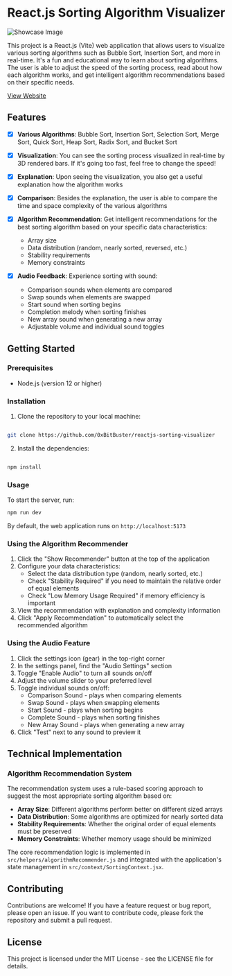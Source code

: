 
# React.js Sorting Algorithm Visualizer

![Showcase Image](https://i.ibb.co/NxfkY9Z/Screenshot-1.png)

This project is a React.js (Vite) web application that allows users to visualize various sorting algorithms such as Bubble Sort, Insertion Sort, and more in real-time. It's a fun and educational way to learn about sorting algorithms. The user is able to adjust the speed of the sorting process, read about how each algorithm works, and get intelligent algorithm recommendations based on their specific needs.

<a href="https://reactjs-sorting-visualizer.vercel.app">View Website</a>

## Features

-  [x]  **Various Algorithms**: Bubble Sort, Insertion Sort, Selection Sort, Merge Sort, Quick Sort, Heap Sort, Radix Sort, and Bucket Sort

-  [x]  **Visualization**: You can see the sorting process visualized in real-time by 3D rendered bars. If it's going too fast, feel free to change the speed!

-  [x]  **Explanation**: Upon seeing the visualization, you also get a useful explanation how the algorithm works

-  [x]  **Comparison**: Besides the explanation, the user is able to compare the time and space complexity of the various algorithms

-  [x]  **Algorithm Recommendation**: Get intelligent recommendations for the best sorting algorithm based on your specific data characteristics:
   - Array size
   - Data distribution (random, nearly sorted, reversed, etc.)
   - Stability requirements
   - Memory constraints

-  [x]  **Audio Feedback**: Experience sorting with sound:
   - Comparison sounds when elements are compared
   - Swap sounds when elements are swapped
   - Start sound when sorting begins
   - Completion melody when sorting finishes
   - New array sound when generating a new array
   - Adjustable volume and individual sound toggles


## Getting Started

### Prerequisites

- Node.js (version 12 or higher)
  

### Installation

1. Clone the repository to your local machine:

```bash

git clone https://github.com/0xBitBuster/reactjs-sorting-visualizer

```

2. Install the dependencies:
```bash

npm install

```
  

### Usage

To start the server, run:

```bash
npm run dev
```

By default, the web application runs on `http://localhost:5173`

### Using the Algorithm Recommender

1. Click the "Show Recommender" button at the top of the application
2. Configure your data characteristics:
   - Select the data distribution type (random, nearly sorted, etc.)
   - Check "Stability Required" if you need to maintain the relative order of equal elements
   - Check "Low Memory Usage Required" if memory efficiency is important
3. View the recommendation with explanation and complexity information
4. Click "Apply Recommendation" to automatically select the recommended algorithm

### Using the Audio Feature

1. Click the settings icon (gear) in the top-right corner
2. In the settings panel, find the "Audio Settings" section
3. Toggle "Enable Audio" to turn all sounds on/off
4. Adjust the volume slider to your preferred level
5. Toggle individual sounds on/off:
   - Comparison Sound - plays when comparing elements
   - Swap Sound - plays when swapping elements
   - Start Sound - plays when sorting begins
   - Complete Sound - plays when sorting finishes
   - New Array Sound - plays when generating a new array
6. Click "Test" next to any sound to preview it

  

## Technical Implementation

### Algorithm Recommendation System

The recommendation system uses a rule-based scoring approach to suggest the most appropriate sorting algorithm based on:

- **Array Size**: Different algorithms perform better on different sized arrays
- **Data Distribution**: Some algorithms are optimized for nearly sorted data
- **Stability Requirements**: Whether the original order of equal elements must be preserved
- **Memory Constraints**: Whether memory usage should be minimized

The core recommendation logic is implemented in `src/helpers/algorithmRecommender.js` and integrated with the application's state management in `src/context/SortingContext.jsx`.

## Contributing

Contributions are welcome! If you have a feature request or bug report, please open an issue. If you want to contribute code, please fork the repository and submit a pull request.

## License

This project is licensed under the MIT License - see the LICENSE file for details.
